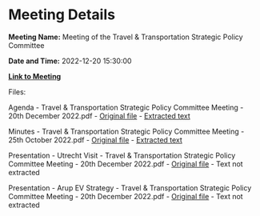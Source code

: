 # Meeting Details

**Meeting Name:** Meeting of the Travel & Transportation Strategic Policy Committee

**Date and Time:** 2022-12-20 15:30:00

**[Link to Meeting](https://www.limerick.ie/council/whats-on/meeting-travel-transportation-strategic-policy-committee-10)**

Files: 

Agenda - Travel & Transportation Strategic Policy Committee Meeting - 20th December 2022.pdf - [Original file](https://www.limerick.ie/sites/default/files/media/documents/2022-12/Agenda%20Travel%20%26%20Transportation%20SPC%20Meeting%20-%2020.12.22_0.pdf) - [Extracted text](./Agenda%20-%20Travel%20%26%20Transportation%20Strategic%20Policy%20Committee%20Meeting%20-%2020th%20December%202022.md)

Minutes - Travel & Transportation Strategic Policy Committee Meeting - 25th October 2022.pdf - [Original file](https://www.limerick.ie/sites/default/files/media/documents/2023-01/Minutes%20-%20Travel%20%26%20Transportation%20Strategic%20Policy%20Committee%20Meeting%20-%2025th%20October%202022.pdf) - [Extracted text](./Minutes%20-%20Travel%20%26%20Transportation%20Strategic%20Policy%20Committee%20Meeting%20-%2025th%20October%202022.md)

Presentation - Utrecht Visit - Travel & Transportation Strategic Policy Committee Meeting - 20th December 2022.pdf - [Original file](https://www.limerick.ie/sites/default/files/media/documents/2023-01/Presentation%20-%20Utrecht%20Visit%20-%20Travel%20%26%20Transportation%20Strategic%20Policy%20Committee%20Meeting%20-%2020th%20December%202022.pdf) - Text not extracted

Presentation - Arup EV Strategy - Travel & Transportation Strategic Policy Committee Meeting - 20th December 2022.pdf - [Original file](https://www.limerick.ie/sites/default/files/media/documents/2023-01/Presentation%20-%20Arup%20EV%20Strategy%20-%20Travel%20%26%20Transportation%20Strategic%20Policy%20Committee%20Meeting%20-%2020th%20December%202022.pdf) - Text not extracted


